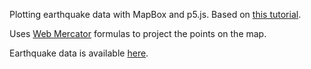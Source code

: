 Plotting earthquake data with MapBox and p5.js. Based on [this tutorial](https://www.youtube.com/watch?v=ZiYdOwOrGyc&t=138s).

Uses [Web Mercator](https://en.wikipedia.org/wiki/Web_Mercator) formulas to project the points on the map. 

Earthquake data is available [here](https://earthquake.usgs.gov/earthquakes/feed/v1.0/csv.php).
